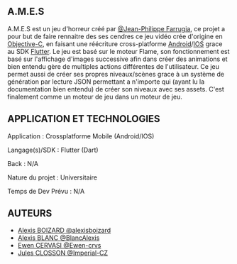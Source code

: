 ## A.M.E.S

A.M.E.S est un jeu d'horreur créé par [@Jean-Philippe Farrugia](https://github.com/jpfarrug), ce projet a pour but de faire rennaitre des ses cendres ce jeu vidéo crée d'origine en [Objective-C](https://fr.wikipedia.org/wiki/Objective-C), en faisant une réécriture cross-platforme [Android](https://www.android.com/)/[IOS](https://www.apple.com/fr/ios/) grace au SDK [Flutter](https://flutter.dev/). Le jeu est basé sur le moteur Flame, son fonctionnement est basé sur l'affichage d'images successive afin dans créer des animations et bien entendu gère de multiples actions différentes de l'utilisateur. Ce jeu permet aussi de créer ses propres niveaux/scènes grace à un système de génération par lecture JSON permettant a n'importe qui (ayant lu la documentation bien entendu) de créer son niveaux avec ses assets. C'est finalement comme un moteur de jeu dans un moteur de jeu.

## APPLICATION ET TECHNOLOGIES

Application : Crossplatforme Mobile (Android/IOS)

Langage(s)/SDK : Flutter (Dart)

Back : N/A

Nature du projet : Universitaire

Temps de Dev Prévu : N/A

## AUTEURS

- [Alexis BOIZARD @alexisboizard](https://github.com/alexisboizard)
- [Alexis BLANC @BlancAlexis](https://github.com/BlancAlexis)
- [Ewen CERVASI @Ewen-crvs](https://github.com/Ewen-crvs)
- [Jules CLOSSON @Imperial-CZ](https://github.com/Imperial-CZ)
